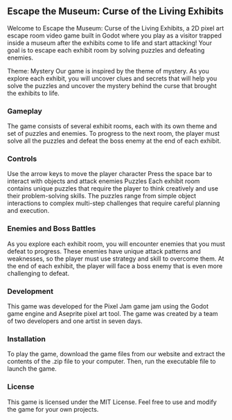 ## Escape the Museum: Curse of the Living Exhibits
Welcome to Escape the Museum: Curse of the Living Exhibits, a 2D pixel art escape room video game built in Godot where you play as a visitor trapped inside a museum after the exhibits come to life and start attacking! Your goal is to escape each exhibit room by solving puzzles and defeating enemies.

Theme: Mystery
Our game is inspired by the theme of mystery. As you explore each exhibit, you will uncover clues and secrets that will help you solve the puzzles and uncover the mystery behind the curse that brought the exhibits to life.

### Gameplay
The game consists of several exhibit rooms, each with its own theme and set of puzzles and enemies. To progress to the next room, the player must solve all the puzzles and defeat the boss enemy at the end of each exhibit.

### Controls
Use the arrow keys to move the player character
Press the space bar to interact with objects and attack enemies
Puzzles
Each exhibit room contains unique puzzles that require the player to think creatively and use their problem-solving skills. The puzzles range from simple object interactions to complex multi-step challenges that require careful planning and execution.

### Enemies and Boss Battles
As you explore each exhibit room, you will encounter enemies that you must defeat to progress. These enemies have unique attack patterns and weaknesses, so the player must use strategy and skill to overcome them. At the end of each exhibit, the player will face a boss enemy that is even more challenging to defeat.

### Development
This game was developed for the Pixel Jam game jam using the Godot game engine and Aseprite pixel art tool. The game was created by a team of two developers and one artist in seven days.

### Installation
To play the game, download the game files from our website and extract the contents of the .zip file to your computer. Then, run the executable file to launch the game.

### License
This game is licensed under the MIT License. Feel free to use and modify the game for your own projects.
